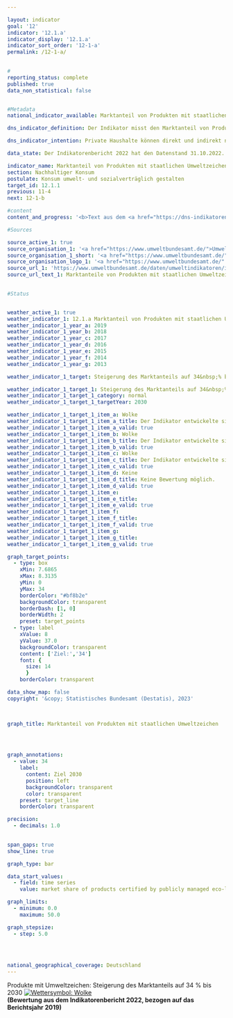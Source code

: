 ```yaml
---

layout: indicator    
goal: '12'    
indicator: '12.1.a'    
indicator_display: '12.1.a'    
indicator_sort_order: '12-1-a'    
permalink: /12-1-a/    
    

#
reporting_status: complete    
published: true    
data_non_statistical: false    


#Metadata    
national_indicator_available: Marktanteil von Produkten mit staatlichen Umweltzeichen    

dns_indicator_definition: Der Indikator misst den Marktanteil von Produkten mit freiwilligen oder verpflichtenden Umweltzeichen, deren Vergabegrundlagen von staatlichen Organen festgelegt werden. Zu den Umweltzeichen und Produkten gehören Energieverbrauchskennzeichnung bei Personenkraftwagen, Haushaltsgroßgeräten, Leuchtmitteln und Fernsehern, Bio-Siegel bei Lebensmitteln sowie Blauer Engel bei Hygienepapieren, Wasch- und Reinigungsmitteln.    

dns_indicator_intention: Private Haushalte können direkt und indirekt nachhaltig konsumieren. Einerseits beeinflusst ihre Einkaufsentscheidung ihre eigene Umweltbilanz, da energieeffiziente Fahrzeuge oder gedämmte Häuser in ihrer Nutzung weniger Energie benötigen und einen geringeren Ausstoß von Treibhausgasen verursachen. Andererseits können die Verbraucherinnen und Verbraucher Produkte erwerben, die auf besonders nachhaltige Weise hergestellt wurden. Ziel der Bundesregierung ist es daher, den Marktanteil von Produkten mit staatlichen Umweltzeichen bis 2030&nbsp;auf 34&nbsp;% zu erhöhen.    

data_state: Der Indikatorenbericht 2022 hat den Datenstand 31.10.2022. Die Daten auf dieser Plattform werden regelmäßig aktualisiert, sodass online aktuellere Daten verfügbar sein können als im <a href="https://dns-indikatoren.de/facts_publications/">Indikatorenbericht 2022</a> veröffentlicht.    

indicator_name: Marktanteil von Produkten mit staatlichen Umweltzeichen    
section: Nachhaltiger Konsum    
postulate: Konsum umwelt- und sozialverträglich gestalten    
target_id: 12.1.1    
previous: 11-4    
next: 12-1-b    

#content     
content_and_progress: '<b>Text aus dem <a href="https://dns-indikatoren.de/facts_publications/">Indikatorenbericht 2022&nbsp;</a></b><br><br>Zwischen 2012&nbsp;und 2019&nbsp;stieg der Marktanteil von Produkten mit staatlichen Umweltzeichen von 3,6&nbsp;% auf 7,9&nbsp;%. Dies entspricht einem Umsatz von insgesamt 26,5&nbsp;Milliarden Euro im Jahr 2019. Der höchste Wert wurde 2016&nbsp;mit 8,6&nbsp;% erreicht. 2017&nbsp;und 2018&nbsp;ist der Anteil im Vergleich zum Vorjahr gesunken, während der Anteil 2019&nbsp;wieder leicht stieg. Der Indikator folgt im Wesentlichen der Entwicklung auf dem <abbr title="Personenkraftwagen" tabindex="0">Pkw</abbr>-Markt. Der Marktanteil von A+-<abbr title="Personenkraftwagen" tabindex="0">Pkw</abbr> war von 14&nbsp;% (2016) auf 9,6&nbsp;% (2018) zurückgegangen und ist 2019&nbsp;auf 10,0&nbsp;% leicht gestiegen. Zuletzt entwickelte sich der Indikator zwar in die angestrebte Richtung, jedoch wird ohne eine deutliche Steigerung des Marktanteils das Ziel bis zum Jahr 2030&nbsp;erheblich verfehlt.<br><br>Die Daten zum Indikator stammen vom Umweltbundesamt (<abbr title="Umweltbundesamt" tabindex="0">UBA</abbr>). Das <abbr title="Umweltbundesamt" tabindex="0">UBA</abbr> verwendet zur Berechnung des Indikators Informationen aus diversen Quellen, wie <abbr title="zum Beispiel" tabindex="0">z. B.</abbr> von der Gesellschaft für Konsumforschung. Der Indikator setzt sich aus den Marktanteilen von Produkten zusammen, welche entweder die höchste <abbr title="Europäische Union" tabindex="0">EU</abbr>-Energieverbrauchskennzeichnung (EU-<abbr title="Energieverbrauchskennzeichnung" tabindex="0">EVK</abbr>) innerhalb ihrer Geräteklasse aufweisen oder mit einem der folgenden Umweltzeichen zertifiziert sind: <abbr title="Europäische Union" tabindex="0">EU</abbr>-Ecolabel, <abbr title="Europäische Union" tabindex="0">EU</abbr>-Bio-Siegel oder Blauer Engel. Die EU-<abbr title="Energieverbrauchskennzeichnung" tabindex="0">EVK</abbr> adressiert primär Energieverbrauch und Treibhausgasemissionen, während die anderen drei Umweltzeichen auch andere Umweltbelastungen wie Pestizideinsatz und gefährliche Abwässer berücksichtigen. Der Indikator soll abbilden, ob umweltfreundliche Produktvarianten konventionelle Produktvarianten im Markt ersetzen. Betrachtet wird dabei nur eine Auswahl an Produktgruppen, weil unter anderem nur begrenzt Daten zu Umsätzen von Produkten mit Nachhaltigkeitskennzeichen verfügbar sind. Zudem sollen Doppelzählungen ausgeschlossen werden.<br><br>Der Indikator deckt die Konsumfelder Wohnen, Mobilität und Ernährung ab. Es werden Haushaltsgeräte wie Kühlgeräte, Waschmaschinen, Fernsehgeräte und Klimageräte betrachtet. Weiterhin werden Leuchtmittel, Lebensmittel, Hygienepapier, Wasch- und Reinigungsmittel und Personenkraftwagen erfasst. Da die Märkte der einzelnen Produktgruppen unterschiedlich groß sind, werden die Marktanteile der Produkte mit staatlichen Umweltzeichen mit dem Umsatzvolumen des jeweiligen Gesamtmarktes gewichtet, um Verzerrungen zu vermeiden. Außerdem können auf diese Weise die Ausgaben für umweltfreundliche Produkte in Beziehung zu den Gesamtausgaben der privaten Haushalte gesetzt werden.<br><br>Eine Gewichtung der Marktanteile nach Umweltrelevanz der jeweiligen Produktgruppen ist nicht möglich, da die Umweltzeichen verschiedene Kategorien (Energieverbrauch, Treibhausgasemissionen, Materialbedarf) adressieren, die nicht aufgerechnet werden können. Daher lässt sich eine allumfassende Bewertung über mehrere Umweltkategorien&nbsp;–&nbsp;im Sinne eines Umweltfußabdrucks der Produktgruppen&nbsp;–&nbsp;nicht darstellen. Der Indikator erfasst zudem nur die neu in den Verkehr gebrachten Güter in Relation zum Gesamtmarkt. Somit berücksichtigt er nicht, inwieweit die höhere Effizienz der Geräte zu einer Verhaltensänderung der Konsumenten führt und gegebenenfalls zu einem erhöhten Konsum (<abbr title="sogenannte/r/s" tabindex="0">sog.</abbr> Rebound-Effekt). Er beschreibt zudem den Marktanteil auf Basis von Umsätzen. Bedingt durch Preisunterschiede zwischen Produkten mit und ohne entsprechende Umweltsiegel lässt er keine Rückschlüsse auf deren Anzahl zu. Folglich kann eine Änderung des Indikatorwertes auch auf Preisänderungen in einer Produktgruppe zurückzuführen sein.'        

#Sources    

source_active_1: true
source_organisation_1: '<a href="https://www.umweltbundesamt.de/">Umweltbundesamt</a>'
source_organisation_1_short: '<a href="https://www.umweltbundesamt.de/" target="_blank">Umweltbundesamt</a>'
source_organisation_logo_1: '<a href="https://www.umweltbundesamt.de/" target="_blank"><img src="www.dnsTestEnvironment.github.io/dns-indicators/public/OrgImgDe/uba.png" alt="Umweltbundesamt" title=" Klicken Sie hier um zur Homepage der Organisation Umweltbundesamt zu gelangen." style="height:60px; width:148px; border: transparent"/></a>'
source_url_1: 'https://www.umweltbundesamt.de/daten/umweltindikatoren/indikator-umweltfreundlicher-konsum'
source_url_text_1: Marktanteile von Produkten mit staatlichen Umweltzeichen, nach Umsätzen gewichtet
    

#Status    


weather_active_1: true
weather_indicator_1: 12.1.a Marktanteil von Produkten mit staatlichen Umweltzeichen
weather_indicator_1_year_a: 2019
weather_indicator_1_year_b: 2018
weather_indicator_1_year_c: 2017
weather_indicator_1_year_d: 2016
weather_indicator_1_year_e: 2015
weather_indicator_1_year_f: 2014
weather_indicator_1_year_g: 2013

weather_indicator_1_target: Steigerung des Marktanteils auf 34&nbsp;% bis 2030

weather_indicator_1_target_1: Steigerung des Marktanteils auf 34&nbsp;% bis 2030
weather_indicator_1_target_1_category: normal
weather_indicator_1_target_1_targetYear: 2030

weather_indicator_1_target_1_item_a: Wolke
weather_indicator_1_target_1_item_a_title: Der Indikator entwickelte sich in 2019 zwar in die gewünschte Richtung auf das Ziel zu, bei Fortsetzung der Entwicklung wäre das Ziel im Zieljahr aber um mehr als 20 % der Differenz zwischen Zielwert und dem Wert aus 2019 verfehlt worden.
weather_indicator_1_target_1_item_a_valid: true
weather_indicator_1_target_1_item_b: Wolke
weather_indicator_1_target_1_item_b_title: Der Indikator entwickelte sich in 2018 zwar in die gewünschte Richtung auf das Ziel zu, bei Fortsetzung der Entwicklung wäre das Ziel im Zieljahr aber um mehr als 20 % der Differenz zwischen Zielwert und dem Wert aus 2018 verfehlt worden.
weather_indicator_1_target_1_item_b_valid: true
weather_indicator_1_target_1_item_c: Wolke
weather_indicator_1_target_1_item_c_title: Der Indikator entwickelte sich in 2017 zwar in die gewünschte Richtung auf das Ziel zu, bei Fortsetzung der Entwicklung wäre das Ziel im Zieljahr aber um mehr als 20 % der Differenz zwischen Zielwert und dem Wert aus 2017 verfehlt worden.
weather_indicator_1_target_1_item_c_valid: true
weather_indicator_1_target_1_item_d: Keine
weather_indicator_1_target_1_item_d_title: Keine Bewertung möglich.
weather_indicator_1_target_1_item_d_valid: true
weather_indicator_1_target_1_item_e: 
weather_indicator_1_target_1_item_e_title: 
weather_indicator_1_target_1_item_e_valid: true
weather_indicator_1_target_1_item_f: 
weather_indicator_1_target_1_item_f_title: 
weather_indicator_1_target_1_item_f_valid: true
weather_indicator_1_target_1_item_g: 
weather_indicator_1_target_1_item_g_title: 
weather_indicator_1_target_1_item_g_valid: true    

graph_target_points:
  - type: box
    xMin: 7.6865
    xMax: 8.3135
    yMin: 0
    yMax: 34
    borderColor: "#bf8b2e"
    backgroundColor: transparent
    borderDash: [1, 0]
    borderWidth: 2
    preset: target_points
  - type: label
    xValue: 8
    yValue: 37.0
    backgroundColor: transparent
    content: ['Ziel:','34']
    font: {
      size: 14
      }
    borderColor: transparent    

data_show_map: false    
copyright: '&copy; Statistisches Bundesamt (Destatis), 2023'    

    

graph_title: Marktanteil von Produkten mit staatlichen Umweltzeichen    

    


graph_annotations:
  - value: 34
    label:
      content: Ziel 2030
      position: left
      backgroundColor: transparent
      color: transparent
    preset: target_line
    borderColor: transparent    

precision: 
  - decimals: 1.0
        

span_gaps: true    
show_line: true    

graph_type: bar    

data_start_values: 
  - field: time series
    value: market share of products certified by publicly managed eco-labelling schemes    

graph_limits: 
  - minimum: 0.0
    maximum: 50.0    

graph_stepsize: 
  - step: 5.0
        

            

national_geographical_coverage: Deutschland        
---
```



<div>
  <div class="my-header">
    <label class="default">Produkte mit Umweltzeichen: Steigerung des Marktanteils auf 34&nbsp;% bis 2030
      <a href="www.dnsTestEnvironment.github.io/dns-indicators/status"><img src="https://g205sdgs.github.io/sdg-indicators/public/Wettersymbole/Wolke.png" title="Der Indikator entwickelte sich in 2019 zwar in die gewünschte Richtung auf das Ziel zu, bei Fortsetzung der Entwicklung wäre das Ziel im Zieljahr aber um mehr als 20 % der Differenz zwischen Zielwert und dem Wert aus 2019 verfehlt worden." alt="Wettersymbol: Wolke"/>
      </a>
    </label>
  </div>
</div>
<div class="my-header-note">
  <label class="default"><b>(Bewertung aus dem Indikatorenbericht 2022, bezogen auf das Berichtsjahr 2019)
  </b></label>
</div>